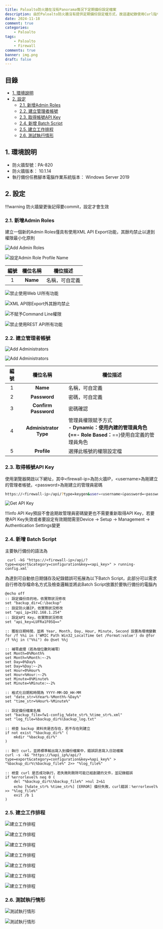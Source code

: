 ```yaml
---
title: Paloalto防火牆在沒有Panorama情況下定期備份設定檔案
description: 由於Paloalto防火牆沒有提供定期備份設定檔方式，故這邊紀錄使用Curl指令搭配XML API備份設定檔案，並使用Windows工作排程搭配Script方式達成目的
date: 2024-11-18
comment: true
categories:
    - Paloalto
tags:
    - Paloalto
    - Firewall
comments: true
banner: img.png
draft: false
---
```


<h2>目錄</h2>

- [1. 環境說明](#1-環境說明)
- [2. 設定](#2-設定)
  - [2.1. 新增Admin Roles](#21-新增admin-roles)
  - [2.2. 建立管理者帳號](#22-建立管理者帳號)
  - [2.3. 取得帳號API Key](#23-取得帳號api-key)
  - [2.4. 新增 Batch Script](#24-新增-batch-script)
  - [2.5. 建立工作排程](#25-建立工作排程)
  - [2.6. 測試執行情形](#26-測試執行情形)
  
<div class="page-break"/>

## 1. 環境說明

- 防火牆型號：PA-820
- 防火牆版本： 10.1.14
- 執行備份任務腳本電腦作業系統版本： Windows Server 2019

<div class="page-break"/>

## 2. 設定

!!!warning
    防火牆變更後記得要commit，設定才會生效

### 2.1. 新增Admin Roles

建立一個新的Admin Roles僅具有使用XML API Export功能，其餘均禁止以達到權限最小化原則

![Add Admin Roles](images/img-1.png)

![設定Admin Role Profile Name](images/img-2.png)

| 編號 | 欄位名稱 | 欄位描述       |
| :--: | :------: | -------------- |
|  1   | **Name** | 名稱，可自定義 |

<div class="page-break"/>

![禁止使用Web UI所有功能](images/img-3.png)

![XML API除Export外其餘均禁止](images/img-4.png)

<div class="page-break"/>

![不賦予Command Line權限](images/img-5.png)

![禁止使用REST API所有功能](images/img-6.png)

<div class="page-break"/>

### 2.2. 建立管理者帳號

![Add Administrators](images/img-7.png)

![Add Administrators](images/img-8.png)

| 編號 |        欄位名稱        | 欄位描述                                                                                      |
| :--: | :--------------------: | --------------------------------------------------------------------------------------------- |
|  1   |        **Name**        | 名稱，可自定義                                                                                |
|  2   |      **Password**      | 密碼，可自定義                                                                                |
|  3   |  **Confirm Password**  | 密碼確認                                                                                      |
|  4   | **Administrator Type** | 管理員權限賦予方式<br>**- Dynamic：**使用內建的管理員角色<br/>{==**- Role Based：**==}使用自定義的管理員角色 |
|  5   |      **Profile**       | 選擇此帳號的權限設定檔                                                                        |

<div class="page-break"/>

### 2.3. 取得帳號API Key

使用瀏覽器開啟以下網址，其中<firewall-ip\>為防火牆IP，<username\>為剛建立的管理者帳號，<password\>為剛建立的管理員密碼

```bash
https://<firewall-ip>/api/?type=keygen&user=<username>&password=<password>
```

![Get API Key](images/img-9.png)

!!!info
    API Key預設不會逾期故管理員密碼變更也不需要重新取得API Key，若要使API Key失效或者要設定有效期間需至Device -> Setup -> Management -> Authentication Settings變更

<div class="page-break"/>

### 2.4. 新增 Batch Script

主要執行備份的語法為

```batch
 curl -kG "https://<firewall-ip>/api/?type=export&category=configuration&key=<api_key>" > running-config.xml`
```

為達到可自動依日期儲存及紀錄錯誤可拓展為以下Batch Script，此部分可以需求自行修改存檔命名方式及檢查邏輯並將此Batch Script放置於要執行備份的電腦內


``` batch linenums="1" title="backup.bat"
@echo off
:: 設定備份目的地，依實際狀況修改
set "backup_dir=C:\backup"
:: 設定防火牆IP，依實際狀況修改
set "api_ip=192.168.1.254"
:: 設定API Key，依實際狀況修改
set "api_key=LUFRa1F0SQ=="

:: 獲取日期時間，並將 Year, Month, Day, Hour, Minute, Second 設置為環境變數
for /f %%i in ('WMIC Path Win32_LocalTime Get /Format:value') do @for /f %%j in ("%%i") do @set %%j

:: 補零處理（若為個位數則補零）
set Month=0%Month%
set Month=%Month:~-2%
set Day=0%Day%
set Day=%Day:~-2%
set Hour=0%Hour%
set Hour=%Hour:~-2%
set Minute=0%Minute%
set Minute=%Minute:~-2%

:: 格式化日期和時間為 YYYY-MM-DD_HH-MM
set "date_str=%Year%-%Month%-%Day%"
set "time_str=%Hour%-%Minute%"

:: 設定備份檔案名稱
set "backup_file=fw1-config_%date_str%_%time_str%.xml"
set "log_file=%backup_dir%\backup_log.txt"

:: 檢查 backup 資料夾是否存在，若不存在則建立
if not exist "%backup_dir%" (
    mkdir "%backup_dir%"
)

:: 執行 curl，並將標準輸出寫入到備份檔案中，錯誤訊息寫入日誌檔案
curl -s -kG "https://%api_ip%/api/?type=export&category=configuration&key=%api_key%" > "%backup_dir%\%backup_file%" 2>> "%log_file%"

:: 檢查 curl 是否成功執行，若失敗則刪除可能已經創建的文件，並記錄錯誤
if %errorlevel% neq 0 (
    del "%backup_dir%\%backup_file%" >nul 2>&1
    echo [%date_str% %time_str%] [ERROR] 備份失敗，curl錯誤：%errorlevel% >> "%log_file%"
    exit /b 1
)
```

<div class="page-break"/>

### 2.5. 建立工作排程

![建立工作排程](images/img-10.png)

![建立工作排程](images/img-11.png)

<div class="page-break"/>

![建立工作排程](images/img-12.png)

![建立工作排程](images/img-13.png)

![建立工作排程](images/img-14.png)

![建立工作排程](images/img-15.png)

![建立工作排程](images/img-16.png)

<div class="page-break"/>

### 2.6. 測試執行情形

![測試執行情形](images/img-17.png)

![測試執行情形](images/img-18.png)

